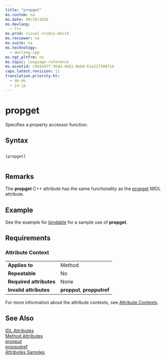 ```yaml
---
title: "propget"
ms.custom: na
ms.date: 09/19/2016
ms.devlang: 
  - C++
ms.prod: visual-studio-dev14
ms.reviewer: na
ms.suite: na
ms.technology: 
  - devlang-cpp
ms.tgt_pltfrm: na
ms.topic: language-reference
ms.assetid: c9d4a97f-36dd-4b61-8eb0-b1a217598f14
caps.latest.revision: 11
translation.priority.ht: 
  - de-de
  - ja-jp
---
```

# propget
Specifies a property accessor function.  
  
## Syntax  
  
```  
  
[propget]  
  
```  
  
## Remarks  
 The **propget** C++ attribute has the same functionality as the [propget](http://msdn.microsoft.com/library/windows/desktop/aa367145) MIDL attribute.  
  
## Example  
 See the example for [bindable](../vs140/bindable.md) for a sample use of **propget**.  
  
## Requirements  
  
### Attribute Context  
  
|||  
|-|-|  
|**Applies to**|Method|  
|**Repeatable**|No|  
|**Required attributes**|None|  
|**Invalid attributes**|**propput**, **propputref**|  
  
 For more information about the attribute contexts, see [Attribute Contexts](../vs140/Attribute-Contexts.md).  
  
## See Also  
 [IDL Attributes](../vs140/IDL-Attributes.md)   
 [Method Attributes](../vs140/Method-Attributes.md)   
 [propput](../vs140/propput.md)   
 [propputref](../vs140/propputref.md)   
 [Attributes Samples](assetId:///558ebdb2-082f-44dc-b442-d8d33bf7bdb8)